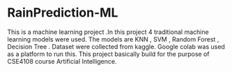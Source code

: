 # RainPrediction-ML

This is a machine learning project .In this project 4 traditional machine learning models were used. The models are KNN , SVM , Random Forest , Decision Tree . Dataset were collected from kaggle. Google colab was used as a platform to run this. This project basically build for the purpose of CSE4108 course Artificial Intelligence.

